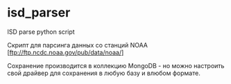 # isd_parser
ISD parse python script

Скрипт для парсинга данных со станций NOAA [ftp://ftp.ncdc.noaa.gov/pub/data/noaa/]

Сохранение производится в коллекцию MongoDB - но можно настроить свой драйвер для сохранения в любую базу и влюбом формате.
